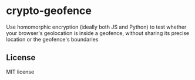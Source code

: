 # crypto-geofence

Use homomorphic encryption (ideally both JS and Python) to test whether your
browser's geolocation is inside a geofence, without sharing its precise location
or the geofence's boundaries

## License

MIT license

